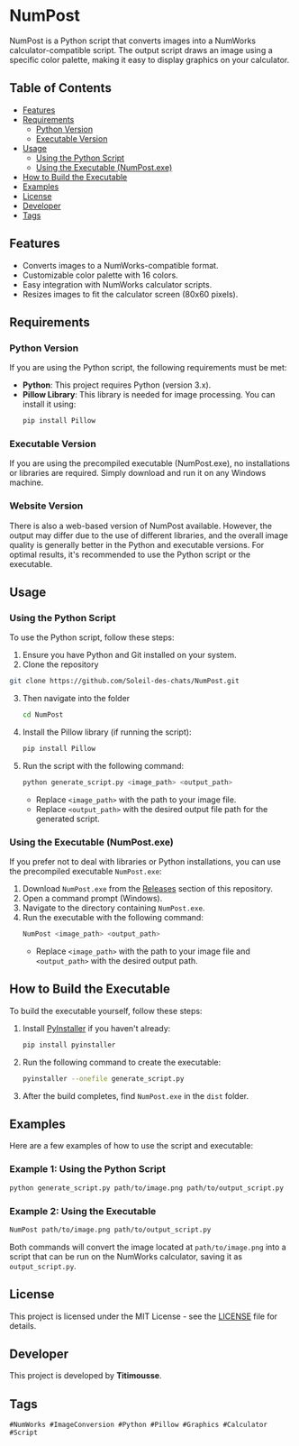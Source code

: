 # NumPost

NumPost is a Python script that converts images into a NumWorks calculator-compatible script. The output script draws an image using a specific color palette, making it easy to display graphics on your calculator.

## Table of Contents

- [Features](#features)
- [Requirements](#requirements)
  - [Python Version](#python-version)
  - [Executable Version](#executable-version)
- [Usage](#usage)
  - [Using the Python Script](#using-the-python-script)
  - [Using the Executable (NumPost.exe)](#using-the-executable-numpostexe)
- [How to Build the Executable](#how-to-build-the-executable)
- [Examples](#examples)
- [License](#license)
- [Developer](#developer)
- [Tags](#tags)

## Features

- Converts images to a NumWorks-compatible format.
- Customizable color palette with 16 colors.
- Easy integration with NumWorks calculator scripts.
- Resizes images to fit the calculator screen (80x60 pixels).

## Requirements

### Python Version

If you are using the Python script, the following requirements must be met:

- **Python**: This project requires Python (version 3.x).
- **Pillow Library**: This library is needed for image processing. You can install it using:
  ```bash
  pip install Pillow
  ```

### Executable Version

If you are using the precompiled executable (NumPost.exe), no installations or libraries are required. Simply download and run it on any Windows machine.

### Website Version

There is also a web-based version of NumPost available. However, the output may differ due to the use of different libraries, and the overall image quality is generally better in the Python and executable versions. For optimal results, it's recommended to use the Python script or the executable.

## Usage

### Using the Python Script

To use the Python script, follow these steps:

1. Ensure you have Python and Git installed on your system.
2. Clone the repository
  ```bash
  git clone https://github.com/Soleil-des-chats/NumPost.git
  ```
3. Then navigate into the folder
   ```bash
   cd NumPost
   ```
4. Install the Pillow library (if running the script):
   ```bash
   pip install Pillow
   ```
5. Run the script with the following command:
   ```bash
   python generate_script.py <image_path> <output_path>
   ```
   - Replace `<image_path>` with the path to your image file.
   - Replace `<output_path>` with the desired output file path for the generated script.

### Using the Executable (NumPost.exe)

If you prefer not to deal with libraries or Python installations, you can use the precompiled executable `NumPost.exe`:

1. Download `NumPost.exe` from the [Releases](https://github.com/YourUsername/NumPost/releases) section of this repository.
2. Open a command prompt (Windows).
3. Navigate to the directory containing `NumPost.exe`.
4. Run the executable with the following command:
   ```bash
   NumPost <image_path> <output_path>
   ```
   - Replace `<image_path>` with the path to your image file and `<output_path>` with the desired output path.

## How to Build the Executable

To build the executable yourself, follow these steps:

1. Install [PyInstaller](https://pyinstaller.readthedocs.io/en/stable/) if you haven't already:
   ```bash
   pip install pyinstaller
   ```
2. Run the following command to create the executable:
   ```bash
   pyinstaller --onefile generate_script.py
   ```
3. After the build completes, find `NumPost.exe` in the `dist` folder.

## Examples

Here are a few examples of how to use the script and executable:

### Example 1: Using the Python Script

```bash
python generate_script.py path/to/image.png path/to/output_script.py
```

### Example 2: Using the Executable

```bash
NumPost path/to/image.png path/to/output_script.py
```

Both commands will convert the image located at `path/to/image.png` into a script that can be run on the NumWorks calculator, saving it as `output_script.py`.

## License

This project is licensed under the MIT License - see the [LICENSE](LICENSE) file for details.

## Developer

This project is developed by **Titimousse**. 

## Tags

`#NumWorks #ImageConversion #Python #Pillow #Graphics #Calculator #Script`
